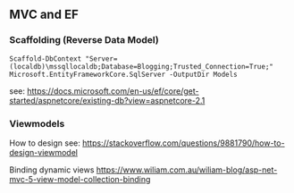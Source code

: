 ## MVC and EF

### Scaffolding (Reverse Data Model)
```
Scaffold-DbContext "Server=(localdb)\mssqllocaldb;Database=Blogging;Trusted_Connection=True;" Microsoft.EntityFrameworkCore.SqlServer -OutputDir Models
```
see: https://docs.microsoft.com/en-us/ef/core/get-started/aspnetcore/existing-db?view=aspnetcore-2.1


### Viewmodels

How to design
see: https://stackoverflow.com/questions/9881790/how-to-design-viewmodel

Binding dynamic views
https://www.wiliam.com.au/wiliam-blog/asp-net-mvc-5-view-model-collection-binding
